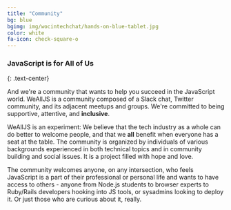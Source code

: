 ```yaml
---
title: "Community"
bg: blue
bgimg: img/wocintechchat/hands-on-blue-tablet.jpg
color: white
fa-icon: check-square-o
---
```


### JavaScript is for All of Us
{: .text-center}

And we're a community that wants to help you succeed in the JavaScript world. WeAllJS is a community composed of a Slack chat, Twitter community, and its adjacent meetups and groups. We're committed to being supportive, attentive, and **inclusive**.

WeAllJS is an experiment: We believe that the tech industry as a whole can do better to welcome people, and that we **all** benefit when everyone has a seat at the table. The community is organized by individuals of various backgrounds experienced in both technical topics and in community building and social issues. It is a project filled with hope and love.

The community welcomes anyone, on any intersection, who feels JavaScript is a part of their professional or personal life and wants to have access to others - anyone from Node.js students to browser experts to Ruby/Rails developers hooking into JS tools, or sysadmins looking to deploy it. Or just those who are curious about it, really.
